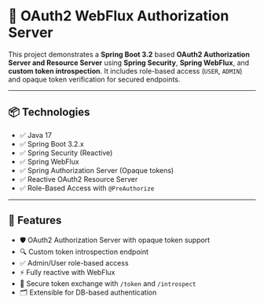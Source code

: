 # 🔐 OAuth2 WebFlux Authorization Server

This project demonstrates a **Spring Boot 3.2** based **OAuth2 Authorization Server and Resource Server** using **Spring Security**, **Spring WebFlux**, and **custom token introspection**. It includes role-based access (`USER`, `ADMIN`) and opaque token verification for secured endpoints.

---

## 📦 Technologies

- ✅ Java 17
- ✅ Spring Boot 3.2.x
- ✅ Spring Security (Reactive)
- ✅ Spring WebFlux
- ✅ Spring Authorization Server (Opaque tokens)
- ✅ Reactive OAuth2 Resource Server
- ✅ Role-Based Access with `@PreAuthorize`

---

## 🚀 Features

- 🛡️ OAuth2 Authorization Server with opaque token support
- 🔍 Custom token introspection endpoint
- ✅ Admin/User role-based access
- ⚡ Fully reactive with WebFlux
- 🧪 Secure token exchange with `/token` and `/introspect`
- 🗂️ Extensible for DB-based authentication



